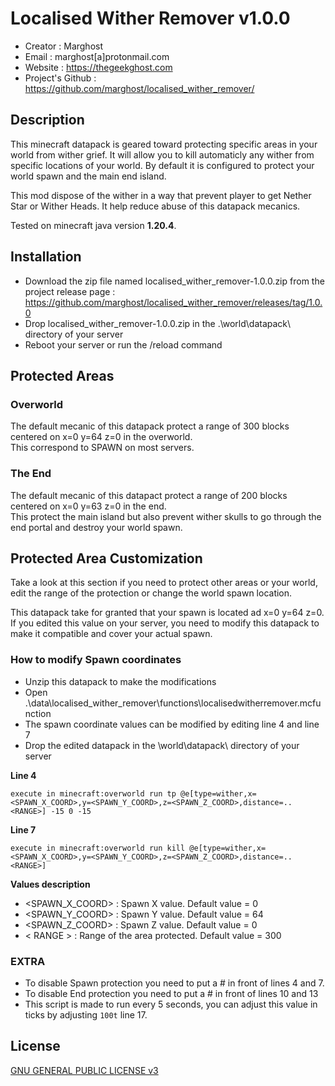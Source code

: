 # Localised Wither Remover v1.0.0

- Creator : Marghost
- Email : marghost[a]protonmail.com
- Website : https://thegeekghost.com
- Project's Github : https://github.com/marghost/localised_wither_remover/

## Description

This minecraft datapack is geared toward protecting specific areas in your world from wither grief.  It will allow you to kill automaticly any wither from specific locations of your world.  By default it is configured to protect your world spawn and the main end island.  

This mod dispose of the wither in a way that prevent player to get Nether Star or Wither Heads.  It help reduce abuse of this datapack mecanics.  

Tested on minecraft java version **1.20.4**.

## Installation
- Download the zip file named localised_wither_remover-1.0.0.zip from the project release page : https://github.com/marghost/localised_wither_remover/releases/tag/1.0.0
- Drop localised_wither_remover-1.0.0.zip in the .\world\datapack\ directory of your server
- Reboot your server or run the /reload command

## Protected Areas

### Overworld
The default mecanic of this datapack protect a range of 300 blocks centered on x=0 y=64 z=0 in the overworld.  
This correspond to SPAWN on most servers.  

### The End
The default mecanic of this datapact protect a range of 200 blocks centered on x=0 y=63 z=0 in the end.  
This protect the main island but also prevent wither skulls to go through the end portal and destroy your world spawn.   

## Protected Area Customization

Take a look at this section if you need to protect other areas or your world, edit the range of the protection or change the world spawn location. 

This datapack take for granted that your spawn is located ad x=0 y=64 z=0.  If you edited this value on your server, you need to modify this datapack to make it compatible and cover your actual spawn.

### How to modify Spawn coordinates
- Unzip this datapack to make the modifications
- Open .\data\localised_wither_remover\functions\localisedwitherremover.mcfunction
- The spawn coordinate values can be modified by editing line 4 and line 7
- Drop the edited datapack in the \world\datapack\ directory of your server

**Line 4**
```
execute in minecraft:overworld run tp @e[type=wither,x=<SPAWN_X_COORD>,y=<SPAWN_Y_COORD>,z=<SPAWN_Z_COORD>,distance=..<RANGE>] -15 0 -15
```

**Line 7**
```
execute in minecraft:overworld run kill @e[type=wither,x=<SPAWN_X_COORD>,y=<SPAWN_Y_COORD>,z=<SPAWN_Z_COORD>,distance=..<RANGE>]
```
**Values description**
- <SPAWN_X_COORD> : Spawn X value.  Default value = 0
- <SPAWN_Y_COORD> : Spawn Y value.  Default value = 64
- <SPAWN_Z_COORD> : Spawn Z value.  Default value = 0
- < RANGE > : Range of the area protected.  Default value = 300

### EXTRA
- To disable Spawn protection you need to put a # in front of lines 4 and 7.
- To disable End protection you need to put a # in front of lines 10 and 13
- This script is made to run every 5 seconds, you can adjust this value in ticks by adjusting `100t` line 17.

## License

[GNU GENERAL PUBLIC LICENSE v3](https://github.com/marghost/localised_wither_remover/blob/main/LICENSE)
